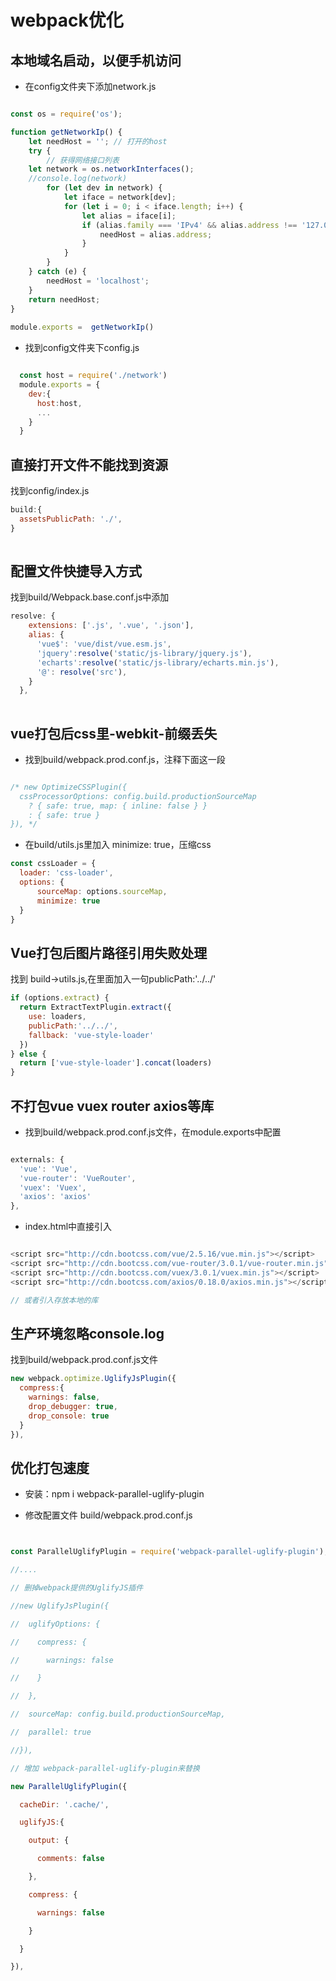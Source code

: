 
# webpack优化

## 本地域名启动，以便手机访问

* 在config文件夹下添加network.js

```js

const os = require('os');

function getNetworkIp() {
	let needHost = ''; // 打开的host
	try {
		// 获得网络接口列表
    let network = os.networkInterfaces();
    //console.log(network)
		for (let dev in network) {
			let iface = network[dev];
			for (let i = 0; i < iface.length; i++) {
				let alias = iface[i];
				if (alias.family === 'IPv4' && alias.address !== '127.0.0.1' && !alias.internal) {
					needHost = alias.address;
				}
			}
		}
	} catch (e) {
		needHost = 'localhost';
	}
	return needHost;
} 
 
module.exports =  getNetworkIp() 

```

* 找到config文件夹下config.js
```js

  const host = require('./network')
  module.exports = {
    dev:{
      host:host,
      ...
    }
  }

```

## 直接打开文件不能找到资源

找到config/index.js

```js
build:{
  assetsPublicPath: './', 
}
 
```



## 配置文件快捷导入方式

找到build/Webpack.base.conf.js中添加

```js
resolve: {
    extensions: ['.js', '.vue', '.json'],
    alias: {
      'vue$': 'vue/dist/vue.esm.js',
      'jquery':resolve('static/js-library/jquery.js'),
      'echarts':resolve('static/js-library/echarts.min.js'),
      '@': resolve('src'),
    }
  },
  
```

## vue打包后css里-webkit-前缀丢失

* 找到build/webpack.prod.conf.js，注释下面这一段

``` js

/* new OptimizeCSSPlugin({
  cssProcessorOptions: config.build.productionSourceMap
    ? { safe: true, map: { inline: false } }
    : { safe: true }
}), */

```

* 在build/utils.js里加入 minimize: true，压缩css

```js
const cssLoader = {
  loader: 'css-loader',
  options: {
      sourceMap: options.sourceMap,
      minimize: true
  }
}

```

## Vue打包后图片路径引用失败处理

找到 build->utils.js,在里面加入一句publicPath:'../../'

```js
if (options.extract) {
  return ExtractTextPlugin.extract({
    use: loaders,
    publicPath:'../../',
    fallback: 'vue-style-loader'
  })
} else {
  return ['vue-style-loader'].concat(loaders)
}

```


## 不打包vue vuex router axios等库

* 找到build/webpack.prod.conf.js文件，在module.exports中配置

```js

externals: {
  'vue': 'Vue',
  'vue-router': 'VueRouter',
  'vuex': 'Vuex',
  'axios': 'axios'
},

```

* index.html中直接引入

```js

<script src="http://cdn.bootcss.com/vue/2.5.16/vue.min.js"></script>
<script src="http://cdn.bootcss.com/vue-router/3.0.1/vue-router.min.js"><script>
<script src="http://cdn.bootcss.com/vuex/3.0.1/vuex.min.js"></script>
<script src="http://cdn.bootcss.com/axios/0.18.0/axios.min.js"></script>

// 或者引入存放本地的库

```

## 生产环境忽略console.log

找到build/webpack.prod.conf.js文件

```js
new webpack.optimize.UglifyJsPlugin({
  compress:{
    warnings: false,
    drop_debugger: true,
    drop_console: true
  }
}),


```

## 优化打包速度

* 安装：npm i webpack-parallel-uglify-plugin

* 修改配置文件 build/webpack.prod.conf.js

```js


const ParallelUglifyPlugin = require('webpack-parallel-uglify-plugin');

//....

// 删掉webpack提供的UglifyJS插件

//new UglifyJsPlugin({

//  uglifyOptions: {

//    compress: {

//      warnings: false

//    }

//  },

//  sourceMap: config.build.productionSourceMap,

//  parallel: true

//}),

// 增加 webpack-parallel-uglify-plugin来替换

new ParallelUglifyPlugin({

  cacheDir: '.cache/',

  uglifyJS:{

    output: {

      comments: false

    },

    compress: {

      warnings: false

    }

  }

}),


```
